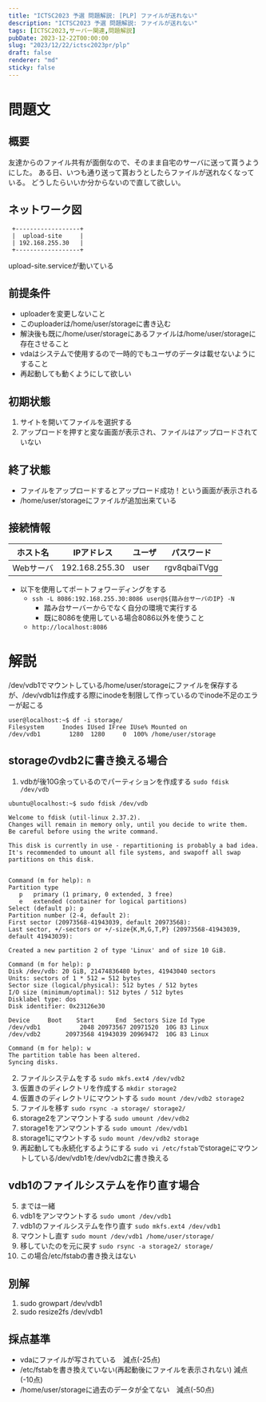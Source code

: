 ```yaml
---
title: "ICTSC2023 予選 問題解説: [PLP] ファイルが送れない"
description: "ICTSC2023 予選 問題解説: ファイルが送れない"
tags: [ICTSC2023,サーバー関連,問題解説]
pubDate: 2023-12-22T00:00:00
slug: "2023/12/22/ictsc2023pr/plp"
draft: false
renderer: "md"
sticky: false
---
```


# 問題文

## 概要

友達からのファイル共有が面倒なので、そのまま自宅のサーバに送って貰うようにした。
ある日、いつも通り送って貰おうとしたらファイルが送れなくなっている。
どうしたらいいか分からないので直して欲しい。

## ネットワーク図

```
 +------------------+
 |  upload-site     |
 | 192.168.255.30   |
 +------------------+
```  

upload-site.serviceが動いている

## 前提条件

- uploaderを変更しないこと
- このuploaderは/home/user/storageに書き込む
- 解決後も既に/home/user/storageにあるファイルは/home/user/storageに存在させること
- vdaはシステムで使用するので一時的でもユーザのデータは載せないようにすること
- 再起動しても動くようにして欲しい

## 初期状態

1. サイトを開いてファイルを選択する
2. アップロードを押すと変な画面が表示され、ファイルはアップロードされていない

## 終了状態

- ファイルをアップロードするとアップロード成功！という画面が表示される
- /home/user/storageにファイルが追加出来ている

## 接続情報

| ホスト名 | IPアドレス | ユーザ | パスワード|
| --------- | ----------- | ------ | ------------------ |
| Webサーバ | 192.168.255.30 | user | rgv8qbaiTVgg |

- 以下を使用してポートフォワーディングをする
  - `ssh -L 8086:192.168.255.30:8086 user@${踏み台サーバのIP} -N`
    - 踏み台サーバーからでなく自分の環境で実行する
    - 既に8086を使用している場合8086以外を使うこと
  - `http://localhost:8086`

# 解説

/dev/vdb1でマウントしている/home/user/storageにファイルを保存するが、/dev/vdb1は作成する際にinodeを制限して作っているのでinode不足のエラーが起こる

```
user@localhost:~$ df -i storage/
Filesystem     Inodes IUsed IFree IUse% Mounted on
/dev/vdb1        1280  1280     0  100% /home/user/storage
```

## storageのvdb2に書き換える場合

1. vdbが後10G余っているのでパーティションを作成する
`sudo fdisk /dev/vdb`

```
ubuntu@localhost:~$ sudo fdisk /dev/vdb

Welcome to fdisk (util-linux 2.37.2).
Changes will remain in memory only, until you decide to write them.
Be careful before using the write command.

This disk is currently in use - repartitioning is probably a bad idea.
It's recommended to umount all file systems, and swapoff all swap
partitions on this disk.


Command (m for help): n
Partition type
   p   primary (1 primary, 0 extended, 3 free)
   e   extended (container for logical partitions)
Select (default p): p
Partition number (2-4, default 2):
First sector (20973568-41943039, default 20973568):
Last sector, +/-sectors or +/-size{K,M,G,T,P} (20973568-41943039, default 41943039):

Created a new partition 2 of type 'Linux' and of size 10 GiB.

Command (m for help): p
Disk /dev/vdb: 20 GiB, 21474836480 bytes, 41943040 sectors
Units: sectors of 1 * 512 = 512 bytes
Sector size (logical/physical): 512 bytes / 512 bytes
I/O size (minimum/optimal): 512 bytes / 512 bytes
Disklabel type: dos
Disk identifier: 0x23126e30

Device     Boot    Start      End  Sectors Size Id Type
/dev/vdb1           2048 20973567 20971520  10G 83 Linux
/dev/vdb2       20973568 41943039 20969472  10G 83 Linux

Command (m for help): w
The partition table has been altered.
Syncing disks.
```

2. ファイルシステムをする
`sudo mkfs.ext4 /dev/vdb2`
3. 仮置きのディレクトリを作成する
`mkdir storage2`
4. 仮置きのディレクトリにマウントする
`sudo mount /dev/vdb2 storage2`
5. ファイルを移す
`sudo rsync -a storage/ storage2/`
6. storage2をアンマウントする
`sudo umount /dev/vdb2`
7. storage1をアンマウントする
`sudo umount /dev/vdb1`
8. storage1にマウントする
`sudo mount /dev/vdb2 storage`
9. 再起動しても永続化するようにする
`sudo vi /etc/fstab`でstorageにマウントしている/dev/vdb1を/dev/vdb2に書き換える

## vdb1のファイルシステムを作り直す場合

5. までは一緒
6. vdb1をアンマウントする
`sudo umont /dev/vdb1`
7. vdb1のファイルシステムを作り直す
`sudo mkfs.ext4 /dev/vdb1`
7. マウントし直す
`sudo mount /dev/vdb1 /home/user/storage/`
8. 移していたのを元に戻す
`sudo rsync -a storage2/ storage/`
8. この場合/etc/fstabの書き換えはない

## 別解
1. sudo growpart /dev/vdb1
2. sudo resize2fs /dev/vdb1

## 採点基準

- vdaにファイルが写されている　減点(-25点)
- /etc/fstabを書き換えていない(再起動後にファイルを表示されない) 減点(-10点)
- /home/user/storageに過去のデータが全てない　減点(-50点)
